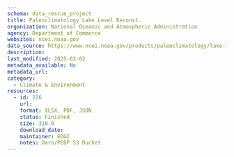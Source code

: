 ```yaml
---
schema: data_rescue_project 
title: Paleoclimatology Lake Level Reconst.
organization: National Oceanic and Atmospheric Administration
agency: Department of Commerce
websites: ncei.noaa.gov
data_source: https://www.ncei.noaa.gov/products/paleoclimatology/lake-level-reconstruction
description: 
last_modified: 2025-03-02
metadata_available: No
metadata_url: 
category:
  - Climate & Environment 
resources:
  - id: 226
    url: 
    format: XLSX, PDF, JSON
    status: Finished
    size: 310.0
    download_date: 
    maintainer: EDGI
    notes: Daro/PEDP S3 Bucket
---
```

